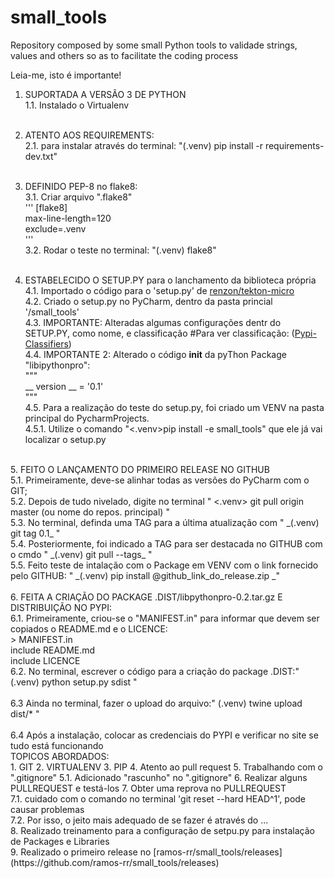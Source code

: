 # small_tools
Repository composed by some small Python tools to validade strings, values and others so as to facilitate the coding process

Leia-me, isto é importante!


1. SUPORTADA A VERSÃO 3 DE PYTHON<br>
1.1. Instalado o Virtualenv<br><br>
2. ATENTO AOS REQUIREMENTS:<br>
2.1. para instalar através do terminal: "(.venv) pip install -r requirements-dev.txt"
<br><br>
3. DEFINIDO PEP-8 no flake8:<br>
3.1. Criar arquivo ".flake8"<br>
'''
[flake8]<br>
max-line-length=120<br>
exclude=.venv<br>
'''<br>
3.2. Rodar o teste no terminal: "(.venv) flake8"<br><br>

4. ESTABELECIDO O SETUP.PY para o lanchamento da biblioteca própria<br>
4.1. Importado o código para o 'setup.py' de [renzon/tekton-micro](https://github.com/renzon/tekton-micro/blob/master/setup.py)<br>
4.2. Criado o setup.py no PyCharm, dentro da pasta princial '/small_tools'<br>
4.3. IMPORTANTE: Alteradas algumas configurações dentr do SETUP.PY, como nome, e classificação #Para ver classificação:
([Pypi-Classifiers](https://pypi.org/classifiers/))<br>
4.4. IMPORTANTE 2: Alterado o código __init__ da pyThon Package "libipythonpro":<br>
"""<br>
__ version __ = '0.1'<br>
"""<br>
4.5. Para a realização do teste do setup.py, foi criado um VENV na pasta principal do PycharmProjects.<br>
4.5.1. Utilize o comando "<.venv>pip install -e small_tools" que ele já vai localizar o setup.py<br>
<br>
5. FEITO O LANÇAMENTO DO PRIMEIRO RELEASE NO GITHUB<br>
5.1. Primeiramente, deve-se alinhar todas as versões do PyCharm com o GIT;<br>
5.2. Depois de tudo nivelado, digite no terminal " <.venv> git pull origin master (ou nome do repos. principal) "<br>
5.3. No terminal, definda uma TAG para a última atualização com " _(.venv) git tag 0.1_ "<br>
5.4. Posteriormente, foi indicado a TAG para ser destacada no GITHUB com o cmdo " _(.venv) git pull --tags_ "<br>
5.5. Feito teste de intalação com o Package em VENV com o link fornecido pelo GITHUB: " _(.venv) pip install 
@github_link_do_release.zip _"
<br>
<br>
6. FEITA A CRIAÇÃO DO PACKAGE .DIST/libpythonpro-0.2.tar.gz E DISTRIBUIÇÃO NO PYPI:<br>
6.1. Primeiramente, criou-se o "MANIFEST.in" para informar que devem ser copiados o README.md e o LICENCE:<br>
>   MANIFEST.in <br>
    include README.md<br>
    include LICENCE<br>
    6.2. No terminal, escrever o código para a criação do package .DIST:" (.venv) python setup.py sdist "<br><br>
    6.3 Ainda no terminal, fazer o upload do arquivo:" (.venv) twine upload dist/* "<br><br>
    6.4 Após a instalação, colocar as credenciais do PYPI e verificar no site se tudo está funcionando

<br>
TOPICOS ABORDADOS:<br>
1. GIT
2. VIRTUALENV
3. PIP
4. Atento ao pull request
5. Trabalhando com o ".gitignore"
5.1. Adicionado "rascunho" no ".gitignore"
6. Realizar alguns PULLREQUEST e testá-los
7. Obter uma reprova no PULLREQUEST <br>
7.1. cuidado com o comando no terminal 'git reset --hard HEAD^1', pode causar problemas<br>
7.2. Por isso, o jeito mais adequado de se fazer é através do ... <br>
8. Realizado treinamento para a configuração de setpu.py para instalação de Packages e Libraries<br>
9. Realizado o primeiro release no [ramos-rr/small_tools/releases](https://github.com/ramos-rr/small_tools/releases)<br>
